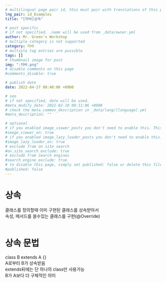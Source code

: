 ```yaml
---
# multilingual page pair id, this must pair with translations of this page. (This name must be unique)
lng_pair: id_Examples
title: "[자바]상속"

# post specific
# if not specified, .name will be used from _data/owner.yml
author: Mr. Green's Workshop
# multiple category is not supported
category: 자바
# multiple tag entries are possible
tags: []
# thumbnail image for post
img: ":자바.png"
# disable comments on this page
#comments_disable: true

# publish date
date: 2022-04-27 08:40:06 +0900

# seo
# if not specified, date will be used.
#meta_modify_date: 2022-02-10 08:11:06 +0900
# check the meta_common_description in _data/lang/[language].yml
#meta_description: ""

# optional
# if you enabled image_viewer_posts you don't need to enable this. This is only if image_viewer_posts = false
#image_viewer_on: true
# if you enabled image_lazy_loader_posts you don't need to enable this. This is only if image_lazy_loader_posts = false
#image_lazy_loader_on: true
# exclude from on site search
#on_site_search_exclude: true
# exclude from search engines
#search_engine_exclude: true
# to disable this page, simply set published: false or delete this file
#published: false
---
```


<!-- outline-start -->

<!-- outline-end -->
# 상속
클래스를 정의할때 이미 구현된 클래스를 상속받아서   
속성, 메서드를 쓸수있는 클래스를 구현(@Override)   
<br/>

# 상속 문법
class B extends A {}   
A로부터 B가 상속받음   
extends뒤에는 단 하나의 class만 사용가능   
B가 A보다 더 구체적인 의미   
<br/>   

  





